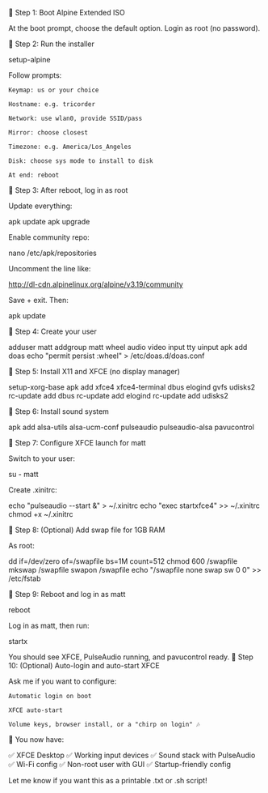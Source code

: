 
🔹 Step 1: Boot Alpine Extended ISO

At the boot prompt, choose the default option.
Login as root (no password).

🔹 Step 2: Run the installer

setup-alpine

Follow prompts:

    Keymap: us or your choice

    Hostname: e.g. tricorder

    Network: use wlan0, provide SSID/pass

    Mirror: choose closest

    Timezone: e.g. America/Los_Angeles

    Disk: choose sys mode to install to disk

    At end: reboot

🔹 Step 3: After reboot, log in as root

Update everything:

apk update
apk upgrade

Enable community repo:

nano /etc/apk/repositories

Uncomment the line like:

http://dl-cdn.alpinelinux.org/alpine/v3.19/community

Save + exit. Then:

apk update

🔹 Step 4: Create your user

adduser matt
addgroup matt wheel audio video input tty uinput
apk add doas
echo "permit persist :wheel" > /etc/doas.d/doas.conf

🔹 Step 5: Install X11 and XFCE (no display manager)

setup-xorg-base
apk add xfce4 xfce4-terminal dbus elogind gvfs udisks2
rc-update add dbus
rc-update add elogind
rc-update add udisks2

🔹 Step 6: Install sound system

apk add alsa-utils alsa-ucm-conf pulseaudio pulseaudio-alsa pavucontrol

🔹 Step 7: Configure XFCE launch for matt

Switch to your user:

su - matt

Create .xinitrc:

echo "pulseaudio --start &" > ~/.xinitrc
echo "exec startxfce4" >> ~/.xinitrc
chmod +x ~/.xinitrc

🔹 Step 8: (Optional) Add swap file for 1GB RAM

As root:

dd if=/dev/zero of=/swapfile bs=1M count=512
chmod 600 /swapfile
mkswap /swapfile
swapon /swapfile
echo "/swapfile none swap sw 0 0" >> /etc/fstab

🔹 Step 9: Reboot and log in as matt

reboot

Log in as matt, then run:

startx

You should see XFCE, PulseAudio running, and pavucontrol ready.
🔹 Step 10: (Optional) Auto-login and auto-start XFCE

Ask me if you want to configure:

    Automatic login on boot

    XFCE auto-start

    Volume keys, browser install, or a "chirp on login" 🎶

🧠 You now have:

✅ XFCE Desktop
✅ Working input devices
✅ Sound stack with PulseAudio
✅ Wi-Fi config
✅ Non-root user with GUI
✅ Startup-friendly config

Let me know if you want this as a printable .txt or .sh script!
